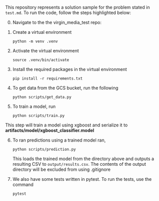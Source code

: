 This repository represents a solution sample for the problem stated in `test.md`. To run the code, follow the steps highlighted below:

0. Navigate to the the virgin_media_test repo:

1. Create a virtual environment

   ```
   python -m venv .venv
   ```

2. Activate the virtual environment

   ```
   source .venv/bin/activate
   ```

3. Install the required packages in the virtual environment

   ```
   pip install -r requirements.txt
   ```

4. To get data from the GCS bucket, run the following

   ```
   python scripts/get_data.py
   ```

5. To train a model, run
   ```
   python scripts/train.py
   ```

This step will train a model using xgboost and serialize it to <b>artifacts/model/xgboost_classifier.model</b>

6. To ran predictions using a trained model ran,

   ```
   python scripts/prediction.py
   ```

   This loads the trained model from the directory above and outputs a resulting CSV to `output/results.csv`. The contents of the output directory will be excluded from using .gitignore

7. We also have some tests written in pytest. To run the tests, use the command
   ```
   pytest
   ```
